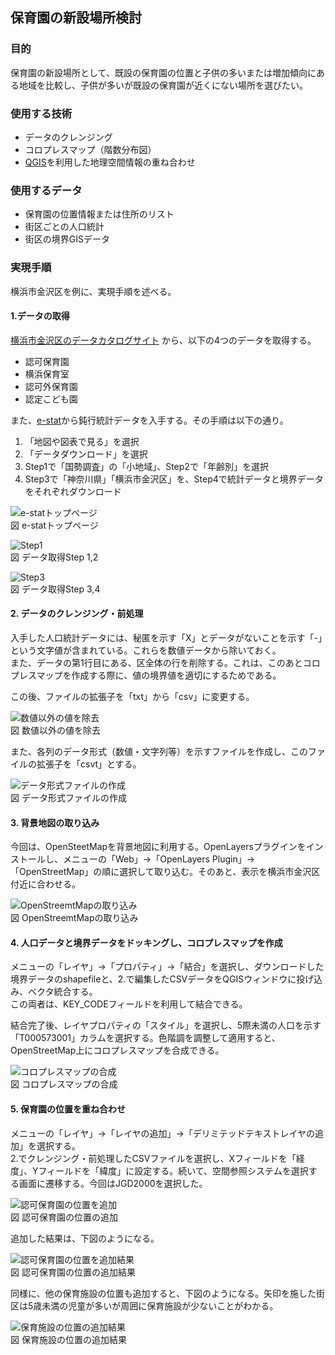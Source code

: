 ﻿## 保育園の新設場所検討

### 目的
保育園の新設場所として、既設の保育園の位置と子供の多いまたは増加傾向にある地域を比較し、子供が多いが既設の保育園が近くにない場所を選びたい。

### 使用する技術

* データのクレンジング
* コロプレスマップ（階数分布図）
* [QGIS](/vled-tech/tools/tools-qgis.md)を利用した地理空間情報の重ね合わせ

### 使用するデータ

* 保育園の位置情報または住所のリスト
* 街区ごとの人口統計
* 街区の境界GISデータ

### 実現手順

横浜市金沢区を例に、実現手順を述べる。

#### 1.データの取得
[横浜市金沢区のデータカタログサイト](http://www.city.yokohama.lg.jp/kanazawa/kz-opendata/kz-opendata.html) から、以下の4つのデータを取得する。

* 認可保育園
* 横浜保育室
* 認可外保育園
* 認定こども園

また、[e-stat](http://www.e-stat.go.jp/)から鈍行統計データを入手する。その手順は以下の通り。

1. 「地図や図表で見る」を選択
2. 「データダウンロード」を選択
3. Step1で「国勢調査」の「小地域」、Step2で「年齢別」を選択
4. Step3で「神奈川県」「横浜市金沢区」を、Step4で統計データと境界データをそれぞれダウンロード

![e-statトップページ](images/scenario-nursery/estat-top.png "図 e-statトップページ")   
図 e-statトップページ

![Step1](images/scenario-nursery/estat-step1.png "図 Step1")   
図 データ取得Step 1,2

![Step3](images/scenario-nursery/estat-step3.png "図 Step3")   
図 データ取得Step 3,4

#### 2. データのクレンジング・前処理
入手した人口統計データには、秘匿を示す「X」とデータがないことを示す「-」という文字値が含まれている。これらを数値データから除いておく。   
また、データの第1行目にある、区全体の行を削除する。これは、このあとコロプレスマップを作成する際に、値の境界値を適切にするためである。

この後、ファイルの拡張子を「txt」から「csv」に変更する。

![数値以外の値を除去](images/scenario-nursery/cleaning.png "図 数値以外の値を除去")   
図 数値以外の値を除去

また、各列のデータ形式（数値・文字列等）を示すファイルを作成し、このファイルの拡張子を「csvt」とする。

![データ形式ファイルの作成](images/scenario-nursery/datatype.png "図 データ形式ファイルの作成")   
図 データ形式ファイルの作成

#### 3. 背景地図の取り込み
今回は、OpenSteetMapを背景地図に利用する。OpenLayersプラグインをインストールし、メニューの「Web」→「OpenLayers Plugin」→「OpenStreetMap」の順に選択して取り込む。そのあと、表示を横浜市金沢区付近に合わせる。

![OpenStreemtMapの取り込み](images/scenario-nursery/qgis-kanazawa.png "図 OpenStreemtMapの取り込み")   
図 OpenStreemtMapの取り込み

#### 4. 人口データと境界データをドッキングし、コロプレスマップを作成
メニューの「レイヤ」→「プロパティ」→「結合」を選択し、ダウンロードした境界データのshapefileと、2.で編集したCSVデータをQGISウィンドウに投げ込み、ベクタ統合する。   
この両者は、KEY_CODEフィールドを利用して結合できる。

結合完了後、レイヤプロパティの「スタイル」を選択し、5際未満の人口を示す「T000573001」カラムを選択する。色階調を調整して適用すると、OpenStreetMap上にコロプレスマップを合成できる。

![コロプレスマップの合成](images/scenario-nursery/qgis-choroplethmap.png "図 コロプレスマップの合成")   
図 コロプレスマップの合成

#### 5. 保育園の位置を重ね合わせ
メニューの「レイヤ」→「レイヤの追加」→「デリミテッドテキストレイヤの追加」を選択する。   
2.でクレンジング・前処理したCSVファイルを選択し、Xフィールドを「経度」、Yフィールドを「緯度」に設定する。続いて、空間参照システムを選択する画面に遷移する。今回はJGD2000を選択した。

![認可保育園の位置を追加](images/scenario-nursery/delimitedText.png "図 認可保育園の位置の追加")   
図 認可保育園の位置の追加

追加した結果は、下図のようになる。

![認可保育園の位置を追加結果](images/scenario-nursery/qgis-addNursery.png "図 認可保育園の位置の追加結果")   
図 認可保育園の位置の追加結果

同様に、他の保育施設の位置も追加すると、下図のようになる。矢印を施した街区は5歳未満の児童が多いが周囲に保育施設が少ないことがわかる。

![保育施設の位置の追加結果](images/scenario-nursery/result.png "図 保育施設の位置の追加結果")   
図 保育施設の位置の追加結果





